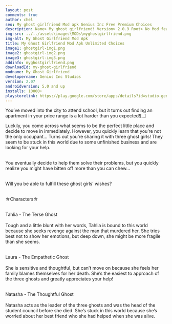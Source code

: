 ```yaml
---
layout: post
comments: true
author: chel
seo: My ghost girlfriend Mod apk Genius Inc Free Premium Choices 
description: Name> My ghost girlfriend! Version> 2.0.9 Root> No Mod features> Free Premium Choices Preview Tutorial Install> Install Steps> Download
img-src: ../../assets\images\MODs\myghostgirlfriend.png
img-alt: My Ghost Girlfriend Mod Apk
title: My Ghost Girlfriend Mod Apk Unlimited Choices
image1: ghostgirl-img1.png
image2: ghostgirl-img2.png
image3: ghostgirl-img3.png
addinfo: myghostgirlfriend.png
downloadId: my-ghost-girlfriend
modname: My Ghost Girlfriend
developername: Genius Inc Studios
version: 2.07
androidversion: 5.0 and up
installs: 10000+
playstorelink: https://play.google.com/store/apps/details?id=studio.genius.yuurei
---
```

<p>You’ve moved into the city to attend school, but it turns out finding an apartment in your price range is a lot harder than you expected![..]

Luckily, you come across what seems to be the perfect little place and decide to move in immediately. However, you quickly learn that you’re not the only occupant… Turns out you’re sharing it with three ghost girls! They seem to be stuck in this world due to some unfinished business and are looking for your help.<br><br>

You eventually decide to help them solve their problems, but you quickly realize you might have bitten off more than you can chew…<br><br>

Will you be able to fulfill these ghost girls’ wishes?<br><br>

☆Characters☆<br><br>

Tahlia - The Terse Ghost<br><br>
Tough and a little blunt with her words, Tahlia is bound to this world because she seeks revenge against the man that murdered her. She tries best not to show her emotions, but deep down, she might be more fragile than she seems.<br><br>

Laura - The Empathetic Ghost<br><br>
She is sensitive and thoughtful, but can’t move on because she feels her family blames themselves for her death. She’s the easiest to approach of the three ghosts and greatly appreciates your help!<br><br>

Natasha - The Thoughtful Ghost<br><br>
Natasha acts as the leader of the three ghosts and was the head of the student council before she died. She’s stuck in this world because she’s worried about her best friend who she had helped when she was alive.</p>
